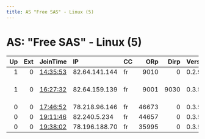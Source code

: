 ```yaml
---
title: AS "Free SAS" - Linux (5)
---
```


# AS: "Free SAS" - Linux (5)

|   Up |   Ext | JoinTime                                                                                            | IP            | CC   |   ORp |   Dirp | Version   | Contact                            | Nickname   |   eFamMembers |
|-----:|------:|:----------------------------------------------------------------------------------------------------|:--------------|:-----|------:|-------:|:----------|:-----------------------------------|:-----------|--------------:|
|    1 |     0 | [14:35:53](https://metrics.torproject.org/rs.html#details/9E3D83AEBDBEA466998CD4E714171583B95DE36D) | 82.64.141.144 | fr   |  9010 |      0 | 0.2.9.16  | None                               | noeudtor   |             1 |
|    1 |     0 | [16:27:32](https://metrics.torproject.org/rs.html#details/F6912470A4F8546EF3F0F8ED89A2B566D6267842) | 82.64.159.139 | fr   |  9001 |   9030 | 0.3.5.8   | hank &lt;underscore&gt; tor &lt;at | Hank       |             1 |
|    0 |     0 | [17:46:52](https://metrics.torproject.org/rs.html#details/9A7B6AA332F1F0329F02EA2F475DF06DF8DBDEA8) | 78.218.96.146 | fr   | 46673 |      0 | 0.3.5.8   | None                               | snap277    |             1 |
|    0 |     0 | [19:11:46](https://metrics.torproject.org/rs.html#details/69C6003FF4989F4C4F71A66FE92ACFF31E6229D8) | 82.240.5.234  | fr   | 44657 |      0 | 0.3.5.8   | None                               | snap277    |             1 |
|    0 |     0 | [19:38:02](https://metrics.torproject.org/rs.html#details/8DA6E37C4C14C3C030E233B35EB3F1FF50591FF9) | 78.196.188.70 | fr   | 35995 |      0 | 0.3.5.8   | None                               | snap277    |             1 |
